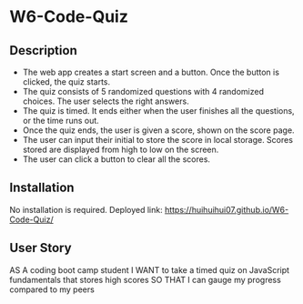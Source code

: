 # W6-Code-Quiz

## Description

- The web app creates a start screen and a button. Once the button is clicked, the quiz starts.
- The quiz consists of 5 randomized questions with 4 randomized choices. The user selects the right answers.
- The quiz is timed. It ends either when the user finishes all the questions, or the time runs out.
- Once the quiz ends, the user is given a score, shown on the score page.
- The user can input their initial to store the score in local storage. Scores stored are displayed from high to low on the screen.
- The user can click a button to clear all the scores.

## Installation
No installation is required. 
Deployed link: https://huihuihui07.github.io/W6-Code-Quiz/

## User Story

AS A coding boot camp student
I WANT to take a timed quiz on JavaScript fundamentals that stores high scores
SO THAT I can gauge my progress compared to my peers
